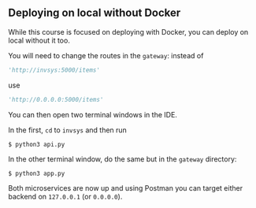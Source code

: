 ## Deploying on local without Docker


While this course is focused on deploying with Docker, you can deploy on local without it too. 

You will need to change the routes in the `gateway`:
instead of 
```python
'http://invsys:5000/items'
```

use 

```python
'http://0.0.0.0:5000/items'
```

You can then open two terminal windows in the IDE. 

In the first, `cd` to `invsys` and then run 
```shell
$ python3 api.py
```

In the other terminal window, do the same but in the `gateway` directory: 
```shell
$ python3 app.py
```

Both microservices are now up and 
using Postman you can target either backend on `127.0.0.1` (or `0.0.0.0`). 
